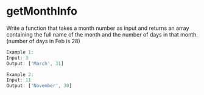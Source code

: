 # getMonthInfo

Write a function that takes a month number as input and returns an array containing the full name of the month and the number of days in that month. (number of days in Feb is 28)


```js
Example 1:
Input: 3
Output: ['March', 31]

Example 2:
Input: 11
Output: ['November', 30]
```